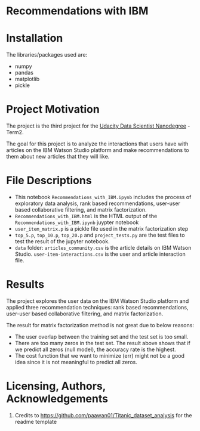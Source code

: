 # Recommendations with IBM

# Installation
The libraries/packages used are:

- numpy
- pandas
- matplotlib
- pickle

# Project Motivation
The project is the third project for the [Udacity Data Scientist Nanodegree](https://www.udacity.com/course/data-scientist-nanodegree--nd025) - Term2. 

The goal for this project is to analyze the interactions that users have with articles on the IBM Watson Studio platform and make recommendations to them about new articles that they will like. 

# File Descriptions
- This notebook `Recommendations_with_IBM.ipynb` includes the process of exploratory data analysis, rank based recommendations, user-user based collaborative filtering, and matrix factorization.
- `Recommendations_with_IBM.html` is the HTML output of the `Recommendations_with_IBM.ipynb` juypter notebook
- `user_item_matrix.p` is a pickle file used in the matrix factorization step
- `top_5.p`, `top_10.p`, `top_20.p` and `project_tests.py` are the test files to test the result of the jupyter notebook.
- `data` folder: `articles_community.csv` is the article details on IBM Watson Studio. `user-item-interactions.csv` is the user and article interaction file.

# Results
The project explores the user data on the IBM Watson Studio platform and applied three recommendation techniques: rank based recommendations, user-user based collaborative filtering, and matrix factorization.

The result for matrix factorization method is not great due to below reasons:

- The user overlap between the training set and the test set is too small.
- There are too many zeros in the test set. The result above shows that if we predict all zeros (null model), the accuracy rate is the highest.
- The cost function that we want to minimize (err) might not be a good idea since it is not meaningful to predict all zeros.

# Licensing, Authors, Acknowledgements
1. Credits to https://github.com/paawan01/Titanic_dataset_analysis for the readme template

